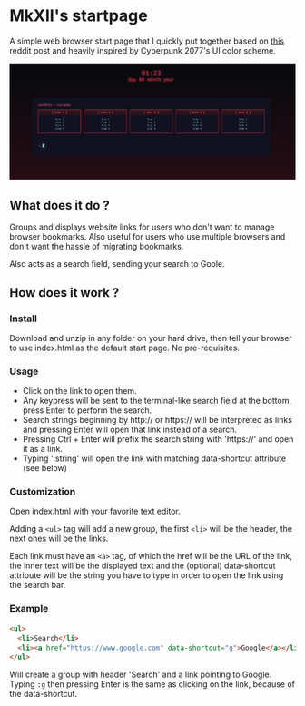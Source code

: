 # MkXII's startpage

A simple web browser start page that I quickly put together based
on [this](https://www.reddit.com/r/startpages/comments/kg989b/minimal_gruvboxy_v2/) reddit post and heavily inspired by
Cyberpunk 2077's UI color scheme.

![screenshot](https://github.com/mkxii/startpage/blob/main/img/screenshot.png?raw=true)

## What does it do ?

Groups and displays website links for users who don't want to manage browser bookmarks. Also useful for users who use
multiple browsers and don't want the hassle of migrating bookmarks.

Also acts as a search field, sending your search to Goole.

## How does it work ?

### Install

Download and unzip in any folder on your hard drive, then tell your browser to use index.html as the default start page.
No pre-requisites.

### Usage

* Click on the link to open them.
* Any keypress will be sent to the terminal-like search field at the bottom, press Enter to perform the search.
* Search strings beginning by http:// or https:// will be interpreted as links and pressing Enter will open that link
  instead of a search.
* Pressing Ctrl + Enter will prefix the search string with 'https://' and open it as a link.
* Typing ':string' will open the link with matching data-shortcut attribute (see below)

### Customization

Open index.html with your favorite text editor.

Adding a `<ul>` tag will add a new group, the first `<li>` will be the header, the next ones will be the links.

Each link must have an `<a>` tag, of which the href will be the URL of the link, the inner text will be the
displayed text and the (optional) data-shortcut attribute will be the string you have to type in order to open the link
using the search bar.

### Example

```HTML
<ul>
  <li>Search</li>
  <li><a href="https://www.google.com" data-shortcut="g">Google</a></li>
</ul>
```

Will create a group with header 'Search' and a link pointing to Google.
Typing `:g` then pressing Enter is the same as clicking on the link, because of the data-shortcut.